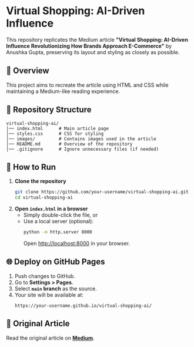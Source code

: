 # Virtual Shopping: AI-Driven Influence

This repository replicates the Medium article **"Virtual Shopping: AI-Driven Influence Revolutionizing How Brands Approach E-Commerce"** by Anushka Gupta, preserving its layout and styling as closely as possible.

## 📜 Overview
This project aims to recreate the article using HTML and CSS while maintaining a Medium-like reading experience.

## 📂 Repository Structure
```
virtual-shopping-ai/
│── index.html      # Main article page
│── styles.css      # CSS for styling
│── images/         # Contains images used in the article
│── README.md       # Overview of the repository
│── .gitignore      # Ignore unnecessary files (if needed)
```

## 🚀 How to Run
1. **Clone the repository**
   ```bash
   git clone https://github.com/your-username/virtual-shopping-ai.git
   cd virtual-shopping-ai
   ```
2. **Open `index.html` in a browser**
   - Simply double-click the file, or
   - Use a local server (optional):
     ```bash
     python -m http.server 8000
     ```
     Open [http://localhost:8000](http://localhost:8000) in your browser.

## 🌐 Deploy on GitHub Pages
1. Push changes to GitHub.
2. Go to **Settings > Pages**.
3. Select **`main` branch** as the source.
4. Your site will be available at:
   ```
   https://your-username.github.io/virtual-shopping-ai/
   ```

## 📖 Original Article
Read the original article on **[Medium](https://medium.com/@anushkaguptaofficial/virtual-shopping-ai-driven-influence-revolutionizing-how-brands-approach-e-commerce-f3d71518e4be)**.